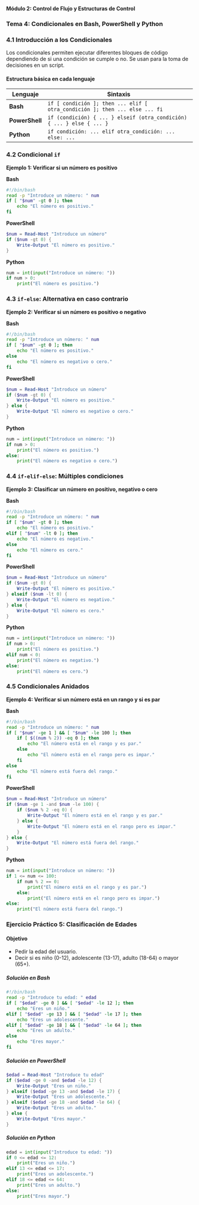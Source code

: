 **Módulo 2: Control de Flujo y Estructuras de Control**

### **Tema 4: Condicionales en Bash, PowerShell y Python**

### **4.1 Introducción a los Condicionales**
Los condicionales permiten ejecutar diferentes bloques de código dependiendo de si una condición se cumple o no. Se usan para la toma de decisiones en un script.

#### **Estructura básica en cada lenguaje**
| Lenguaje | Sintaxis |
|----------|---------|
| **Bash** | `if [ condición ]; then ... elif [ otra_condición ]; then ... else ... fi` |
| **PowerShell** | `if (condición) { ... } elseif (otra_condición) { ... } else { ... }` |
| **Python** | `if condición: ... elif otra_condición: ... else: ...` |


### **4.2 Condicional `if`**
**Ejemplo 1: Verificar si un número es positivo**

**Bash**
```bash
#!/bin/bash
read -p "Introduce un número: " num
if [ "$num" -gt 0 ]; then
    echo "El número es positivo."
fi
```

**PowerShell**
```powershell
$num = Read-Host "Introduce un número"
if ($num -gt 0) {
    Write-Output "El número es positivo."
}
```

**Python**
```python
num = int(input("Introduce un número: "))
if num > 0:
    print("El número es positivo.")
```

### **4.3 `if-else`: Alternativa en caso contrario**
**Ejemplo 2: Verificar si un número es positivo o negativo**

**Bash**
```bash
#!/bin/bash
read -p "Introduce un número: " num
if [ "$num" -gt 0 ]; then
    echo "El número es positivo."
else
    echo "El número es negativo o cero."
fi
```

**PowerShell**
```powershell
$num = Read-Host "Introduce un número"
if ($num -gt 0) {
    Write-Output "El número es positivo."
} else {
    Write-Output "El número es negativo o cero."
}
```

**Python**
```python
num = int(input("Introduce un número: "))
if num > 0:
    print("El número es positivo.")
else:
    print("El número es negativo o cero.")
```


### **4.4 `if-elif-else`: Múltiples condiciones**
**Ejemplo 3: Clasificar un número en positivo, negativo o cero**

**Bash**
```bash
#!/bin/bash
read -p "Introduce un número: " num
if [ "$num" -gt 0 ]; then
    echo "El número es positivo."
elif [ "$num" -lt 0 ]; then
    echo "El número es negativo."
else
    echo "El número es cero."
fi
```

**PowerShell**
```powershell
$num = Read-Host "Introduce un número"
if ($num -gt 0) {
    Write-Output "El número es positivo."
} elseif ($num -lt 0) {
    Write-Output "El número es negativo."
} else {
    Write-Output "El número es cero."
}
```

**Python**
```python
num = int(input("Introduce un número: "))
if num > 0:
    print("El número es positivo.")
elif num < 0:
    print("El número es negativo.")
else:
    print("El número es cero.")
```


### **4.5 Condicionales Anidados**
**Ejemplo 4: Verificar si un número está en un rango y si es par**

**Bash**
```bash
#!/bin/bash
read -p "Introduce un número: " num
if [ "$num" -ge 1 ] && [ "$num" -le 100 ]; then
    if [ $((num % 2)) -eq 0 ]; then
        echo "El número está en el rango y es par."
    else
        echo "El número está en el rango pero es impar."
    fi
else
    echo "El número está fuera del rango."
fi
```

**PowerShell**
```powershell
$num = Read-Host "Introduce un número"
if ($num -ge 1 -and $num -le 100) {
    if ($num % 2 -eq 0) {
        Write-Output "El número está en el rango y es par."
    } else {
        Write-Output "El número está en el rango pero es impar."
    }
} else {
    Write-Output "El número está fuera del rango."
}
```

**Python**
```python
num = int(input("Introduce un número: "))
if 1 <= num <= 100:
    if num % 2 == 0:
        print("El número está en el rango y es par.")
    else:
        print("El número está en el rango pero es impar.")
else:
    print("El número está fuera del rango.")
```


### **Ejercicio Práctico 5: Clasificación de Edades**

#### **Objetivo**
- Pedir la edad del usuario.
- Decir si es niño (0-12), adolescente (13-17), adulto (18-64) o mayor (65+).

##### **Solución en Bash**
```bash
#!/bin/bash
read -p "Introduce tu edad: " edad
if [ "$edad" -ge 0 ] && [ "$edad" -le 12 ]; then
    echo "Eres un niño."
elif [ "$edad" -ge 13 ] && [ "$edad" -le 17 ]; then
    echo "Eres un adolescente."
elif [ "$edad" -ge 18 ] && [ "$edad" -le 64 ]; then
    echo "Eres un adulto."
else
    echo "Eres mayor."
fi
```

##### **Solución en PowerShell**
```powershell
$edad = Read-Host "Introduce tu edad"
if ($edad -ge 0 -and $edad -le 12) {
    Write-Output "Eres un niño."
} elseif ($edad -ge 13 -and $edad -le 17) {
    Write-Output "Eres un adolescente."
} elseif ($edad -ge 18 -and $edad -le 64) {
    Write-Output "Eres un adulto."
} else {
    Write-Output "Eres mayor."
}
```

##### **Solución en Python**
```python
edad = int(input("Introduce tu edad: "))
if 0 <= edad <= 12:
    print("Eres un niño.")
elif 13 <= edad <= 17:
    print("Eres un adolescente.")
elif 18 <= edad <= 64:
    print("Eres un adulto.")
else:
    print("Eres mayor.")
```


